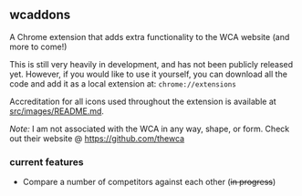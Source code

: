 ## wcaddons

A Chrome extension that adds extra functionality to the WCA website (and more to come!)

This is still very heavily in development, and has not been publicly released yet. However, if you would like to use it yourself, you can download all the code and add it as a local extension at: `chrome://extensions`

Accreditation for all icons used throughout the extension is available at [src/images/README.md](src/images/README.md).

*Note:* I am not associated with the WCA in any way, shape, or form. Check out their website @ https://github.com/thewca

### current features

 - Compare a number of competitors against each other (~~in progress~~)
